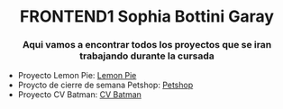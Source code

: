 
<h1 align="center">FRONTEND1 Sophia Bottini Garay</h1>
<h3 align="center">Aqui vamos a encontrar todos los proyectos que se iran trabajando durante la cursada</h3>

- Proyecto Lemon Pie: [Lemon Pie](https://sophiabottini.github.io/FrontEnd1/LemonPie/)
- Proycto de cierre de semana Petshop: [Petshop](https://sophiabottini.github.io/FrontEnd1/PETSHOP%20SOPHIA/)
- Proyecto CV Batman: [CV Batman](https://sophiabottini.github.io/FrontEnd1/CVBatman/)





